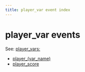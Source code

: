 ```yaml
---
title: player_var event index
---
```


# player_var events


See: [player_vars:](../../config/player_vars.md)

* [player_(var_name)](../player_player_var.md)
* [player_score](../player_score.md)
